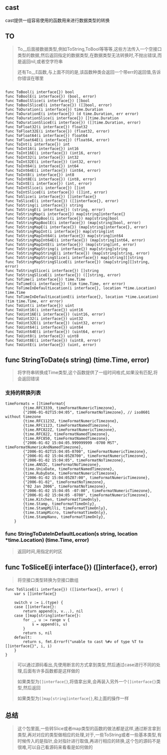 ## cast

cast提供一组容易使用的函数用来进行数据类型的转换





## TO

> To__后面接数据类型,例如ToString,ToBool等等等,这些方法传入一个空接口类型的数据,然后返回指定的数据类型,在数据类型无法转换时,不抛出错误,而是返回nil,或者空字符串
>
> 还有To__E函数,与上面不同的是,该函数种类会返回一个带err的返回值,告诉你错误在哪里

```golang

func ToBool(i interface{}) bool
func ToBoolE(i interface{}) (bool, error)
func ToBoolSlice(i interface{}) []bool
func ToBoolSliceE(i interface{}) ([]bool, error)
func ToDuration(i interface{}) time.Duration
func ToDurationE(i interface{}) (d time.Duration, err error)
func ToDurationSlice(i interface{}) []time.Duration
func ToDurationSliceE(i interface{}) ([]time.Duration, error)
func ToFloat32(i interface{}) float32
func ToFloat32E(i interface{}) (float32, error)
func ToFloat64(i interface{}) float64
func ToFloat64E(i interface{}) (float64, error)
func ToInt(i interface{}) int
func ToInt16(i interface{}) int16
func ToInt16E(i interface{}) (int16, error)
func ToInt32(i interface{}) int32
func ToInt32E(i interface{}) (int32, error)
func ToInt64(i interface{}) int64
func ToInt64E(i interface{}) (int64, error)
func ToInt8(i interface{}) int8
func ToInt8E(i interface{}) (int8, error)
func ToIntE(i interface{}) (int, error)
func ToIntSlice(i interface{}) []int
func ToIntSliceE(i interface{}) ([]int, error)
func ToSlice(i interface{}) []interface{}
func ToSliceE(i interface{}) ([]interface{}, error)
func ToString(i interface{}) string
func ToStringE(i interface{}) (string, error)
func ToStringMap(i interface{}) map[string]interface{}
func ToStringMapBool(i interface{}) map[string]bool
func ToStringMapBoolE(i interface{}) (map[string]bool, error)
func ToStringMapE(i interface{}) (map[string]interface{}, error)
func ToStringMapInt(i interface{}) map[string]int
func ToStringMapInt64(i interface{}) map[string]int64
func ToStringMapInt64E(i interface{}) (map[string]int64, error)
func ToStringMapIntE(i interface{}) (map[string]int, error)
func ToStringMapString(i interface{}) map[string]string
func ToStringMapStringE(i interface{}) (map[string]string, error)
func ToStringMapStringSlice(i interface{}) map[string][]string
func ToStringMapStringSliceE(i interface{}) (map[string][]string, error)
func ToStringSlice(i interface{}) []string
func ToStringSliceE(i interface{}) ([]string, error)
func ToTime(i interface{}) time.Time
func ToTimeE(i interface{}) (tim time.Time, err error)
func ToTimeInDefaultLocation(i interface{}, location *time.Location) time.Time
func ToTimeInDefaultLocationE(i interface{}, location *time.Location) (tim time.Time, err error)
func ToUint(i interface{}) uint
func ToUint16(i interface{}) uint16
func ToUint16E(i interface{}) (uint16, error)
func ToUint32(i interface{}) uint32
func ToUint32E(i interface{}) (uint32, error)
func ToUint64(i interface{}) uint64
func ToUint64E(i interface{}) (uint64, error)
func ToUint8(i interface{}) uint8
func ToUint8E(i interface{}) (uint8, error)
func ToUintE(i interface{}) (uint, error)
```





## func StringToDate(s string) (time.Time, error)

> 将字符串转换成Time类型,这个函数提供了一组时间格式,如果没有匹配,将会返回错误

### 支持的转换列表

```golang
timeFormats = []timeFormat{
		{time.RFC3339, timeFormatNumericTimezone},
		{"2006-01-02T15:04:05", timeFormatNoTimezone}, // iso8601 without timezone
		{time.RFC1123Z, timeFormatNumericTimezone},
		{time.RFC1123, timeFormatNamedTimezone},
		{time.RFC822Z, timeFormatNumericTimezone},
		{time.RFC822, timeFormatNamedTimezone},
		{time.RFC850, timeFormatNamedTimezone},
		{"2006-01-02 15:04:05.999999999 -0700 MST", timeFormatNumericAndNamedTimezone},
		{"2006-01-02T15:04:05-0700", timeFormatNumericTimezone},                        
		{"2006-01-02 15:04:05Z0700", timeFormatNumericTimezone},                      
		{"2006-01-02 15:04:05", timeFormatNoTimezone},
		{time.ANSIC, timeFormatNoTimezone},
		{time.UnixDate, timeFormatNamedTimezone},
		{time.RubyDate, timeFormatNumericTimezone},
		{"2006-01-02 15:04:05Z07:00", timeFormatNumericTimezone},
		{"2006-01-02", timeFormatNoTimezone},
		{"02 Jan 2006", timeFormatNoTimezone},
		{"2006-01-02 15:04:05 -07:00", timeFormatNumericTimezone},
		{"2006-01-02 15:04:05 -0700", timeFormatNumericTimezone},
		{time.Kitchen, timeFormatTimeOnly},
		{time.Stamp, timeFormatTimeOnly},
		{time.StampMilli, timeFormatTimeOnly},
		{time.StampMicro, timeFormatTimeOnly},
		{time.StampNano, timeFormatTimeOnly},
	}
```

### func StringToDateInDefaultLocation(s string, location *time.Location) (time.Time, error)

> 返回时间,用指定的时区

## func ToSliceE(i interface{}) ([]interface{}, error) 

> 将空接口类型转换为空接口数组

```golang
func ToSliceE(i interface{}) ([]interface{}, error) {
	var s []interface{}

	switch v := i.(type) {
	case []interface{}:
		return append(s, v...), nil
	case []map[string]interface{}:
		for _, u := range v {
			s = append(s, u)
		}
		return s, nil
	default:
		return s, fmt.Errorf("unable to cast %#v of type %T to []interface{}", i, i)
	}
}
```

> 可以通过源码看出,先使用断言的方式拿到类型,然后通过case进行不同的处理,后面有许多函数都是这样做的
>
> 如果类型为`[]interface{}`,将值拿出来,会再装入另外一个`[]interface{}`类型,然后返回
>
> 如果类型为`[]map[string]interface{}`,和上面的操作一样



## 总结

> 这个包里面,一些转Slice或者map类型的函数的做法都是这样,通过断言拿到类型,再对对应的类型做相应的处理,对于,一些ToString或者一些基本类型,有时候传入的是指针,会对指针进行取值,再进行相应的转换,这个包的源码不是很难,可以自己看源码来看看是如何做的